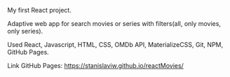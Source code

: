 My first React project.

Adaptive web app for search movies or series with filters(all, only movies, only series).

Used React, Javascript, HTML, CSS, OMDb АPI, MaterializeCSS, Git, NPM, GitHub Pages.

Link GitHub Pages: https://stanislaviw.github.io/reactMovies/





